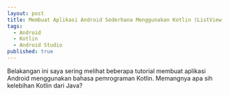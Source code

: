 ```yaml
---
layout: post
title: Membuat Aplikasi Android Sederhana Menggunakan Kotlin (ListView, Intent)
tags:
  - Android
  - Kotlin
  - Android Studio
published: true
---
```


Belakangan ini saya sering melihat beberapa tutorial membuat aplikasi Android menggunakan bahasa pemrograman Kotlin. Memangnya apa sih kelebihan Kotlin dari Java?
